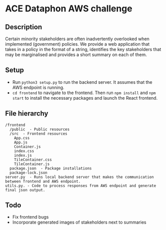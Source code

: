 # ACE Dataphon AWS challenge 

## Description

Certain minority stakeholders are often inadvertently overlooked when implemented (government) policies. We provide a web application that takes in a policy in the format of a string, identifies the key stakeholders that may be marginalised and provides a short summary on each of them.

## Setup

- Run `python3 setup.py` to run the backend server. It assumes that the AWS endpoint is running.
- `cd frontend` to navigate to the frontend. Then run `npm install` and `npm start` to install the necessary packages and launch the React frontend.

## File hierarchy

```
/frontend
  /public  - Public resources
  /src  - Frontend resources
    App.css
    App.js
    Container.js
    index.css
    index.js
    TileContainer.css
    TileContainer.js
  package.json  - Package installations
  package-lock.json
server.py  - Runs local backend server that makes the communication between frontend and AWS endpoint.
utils.py. - Code to process responses from AWS endpoint and generate final json output.
```

## Todo

- Fix frontend bugs
- Incorporate generated images of stakeholders next to summaries
